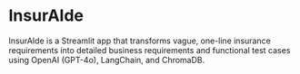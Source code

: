 # InsurAIde
InsurAIde is a Streamlit app that transforms vague, one-line insurance requirements into detailed business requirements and functional test cases using OpenAI (GPT-4o), LangChain, and ChromaDB. 
